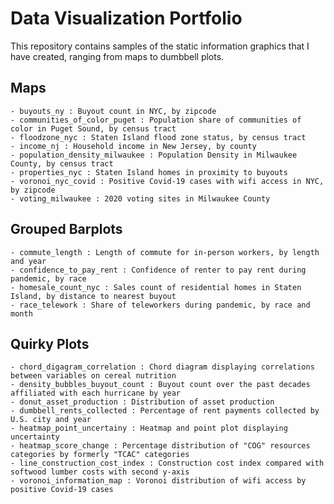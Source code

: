 # Data Visualization Portfolio

This repository contains samples of the static information graphics that I have created, ranging from maps to dumbbell plots.

## Maps

    - buyouts_ny : Buyout count in NYC, by zipcode
    - communities_of_color_puget : Population share of communities of color in Puget Sound, by census tract
    - floodzone_nyc : Staten Island flood zone status, by census tract
    - income_nj : Household income in New Jersey, by county
    - population_density_milwaukee : Population Density in Milwaukee County, by census tract
    - properties_nyc : Staten Island homes in proximity to buyouts
    - voronoi_nyc_covid : Positive Covid-19 cases with wifi access in NYC, by zipcode
    - voting_milwaukee : 2020 voting sites in Milwaukee County

## Grouped Barplots

    - commute_length : Length of commute for in-person workers, by length and year
    - confidence_to_pay_rent : Confidence of renter to pay rent during pandemic, by race
    - homesale_count_nyc : Sales count of residential homes in Staten Island, by distance to nearest buyout
    - race_telework : Share of teleworkers during pandemic, by race and month

## Quirky Plots

    - chord_digagram_correlation : Chord diagram displaying correlations between variables on cereal nutrition
    - density_bubbles_buyout_count : Buyout count over the past decades affiliated with each hurricane by year
    - donut_asset_production : Distribution of asset production
    - dumbbell_rents_collected : Percentage of rent payments collected by U.S. city and year
    - heatmap_point_uncertainy : Heatmap and point plot displaying uncertainty
    - heatmap_score_change : Percentage distribution of "COG" resources categories by formerly "TCAC" categories
    - line_construction_cost_index : Construction cost index compared with softwood lumber costs with second y-axis
    - voronoi_information_map : Voronoi distribution of wifi access by positive Covid-19 cases
